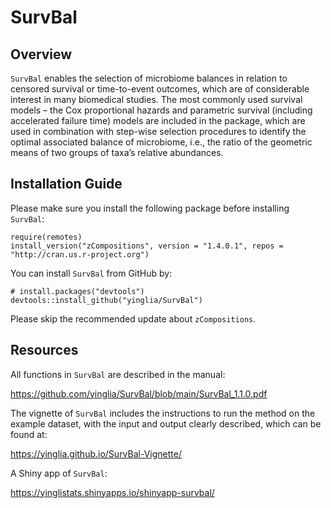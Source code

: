 # SurvBal

## Overview
`SurvBal` enables the selection of microbiome balances in relation to censored survival or time-to-event outcomes, which are of considerable interest in many biomedical studies. The most commonly used survival models – the Cox proportional hazards and parametric survival (including accelerated failure time) models are included in the package, which are used in combination with step-wise selection procedures to identify the optimal associated balance of microbiome, i.e., the ratio of the geometric means of two groups of taxa’s relative abundances.

## Installation Guide

Please make sure you install the following package before installing `SurvBal`: 

```
require(remotes) 
install_version("zCompositions", version = "1.4.0.1", repos = "http://cran.us.r-project.org")
```

You can install `SurvBal` from GitHub by:

```
# install.packages("devtools")
devtools::install_github("yinglia/SurvBal")
```

Please skip the recommended update about `zCompositions`.


## Resources


All functions in `SurvBal` are described in the manual: 

https://github.com/yinglia/SurvBal/blob/main/SurvBal_1.1.0.pdf

The vignette of `SurvBal` includes the instructions to run the method on the example dataset, with the input and output clearly described, which can be found at: 

https://yinglia.github.io/SurvBal-Vignette/

A Shiny app of `SurvBal`: 

https://yinglistats.shinyapps.io/shinyapp-survbal/

